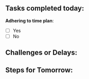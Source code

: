 
**Tasks completed today**:
- 

**Adhering to time plan**: 
- [ ] Yes
- [ ] No

**Challenges or Delays**:
- 

**Steps for Tomorrow**:
- 
